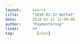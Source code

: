 ```yaml
---
layout:     source 
title:      "2018-02-22-WeChat"
date:       2018-02-22 12:00:00
author:     "PaymentGroup"
lines:      44 
tag:		  [chat]
---
```


